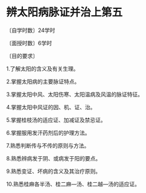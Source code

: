 # 辨太阳病脉证并治上第五

〔自学时数〕24学时

〔面授时数〕6学时

〔目的要求〕

1.了解太阳的含义及有关生理。

2.掌握太阳病的主要脉证特点。

3.掌握太阳中风、太阳伤寒、太阳温病及风温的脉证特征。

4.掌握太阳中风证的因、机、证、治。

5.掌握桂枝汤的适应证、加减证及禁忌证。

6.掌握服用发汗药剂后的护理方法。

7.熟悉判断传与不传的原则与方法。

8.熟悉辨病发于阴、或病发于阳的要点。

9.熟悉变证、坏病的含义及其治疗原则。

10.熟悉桂麻各半汤、桂二麻—汤、桂二越—汤的适应证。
